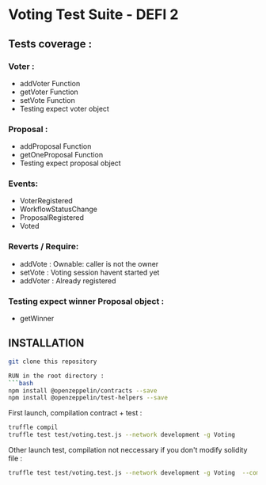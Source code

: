 # Voting Test Suite - DEFI 2

## Tests coverage :

### Voter :
- addVoter Function
- getVoter Function
- setVote Function
- Testing expect voter object

### Proposal :
- addProposal Function
- getOneProposal Function
- Testing expect proposal object

### Events:
- VoterRegistered
- WorkflowStatusChange
- ProposalRegistered
- Voted

### Reverts / Require:
- addVote : Ownable: caller is not the owner
- setVote : Voting session havent started yet
- addVoter : Already registered

### Testing expect winner Proposal object :
- getWinner

## INSTALLATION
```bash
git clone this repository

RUN in the root directory :
```bash
npm install @openzeppelin/contracts --save
npm install @openzeppelin/test-helpers --save
```
First launch, compilation contract + test :
```bash
truffle compil
truffle test test/voting.test.js --network development -g Voting
```
Other launch test, compilation not neccessary if you don't modify solidity file :
```bash
truffle test test/voting.test.js --network development -g Voting  --compile-none
```